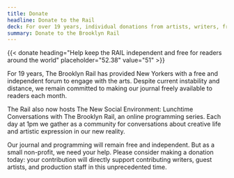 ```yaml
---
title: Donate
headline: Donate to the Rail
deck: For over 19 years, individual donations from artists, writers, friends, and patrons have been integral to our independence.
summary: Donate to the Brooklyn Rail
---
```


{{< donate heading="Help keep the RAIL independent and free for readers around the world" placeholder="52.38" value="51" >}}

For 19 years, The Brooklyn Rail has provided New Yorkers with a free and independent forum to engage with the arts. Despite current instability and distance, we remain committed to making our journal freely available to readers each month.

The Rail also now hosts The New Social Environment: Lunchtime Conversations with The Brooklyn Rail, an online programming series. Each day at 1pm we gather as a community for conversations about creative life and artistic expression in our new reality.

Our journal and programming will remain free and independent. But as a small non-profit, we need your help. Please consider making a donation today: your contribution will directly support contributing writers, guest artists, and production staff in this unprecedented time.
